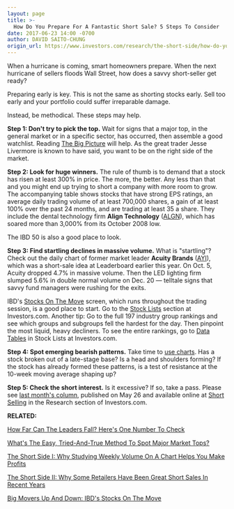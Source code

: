 ```yaml
---
layout: page
title: >-
  How Do You Prepare For A Fantastic Short Sale? 5 Steps To Consider
date: 2017-06-23 14:00 -0700
author: DAVID SAITO-CHUNG
origin_url: https://www.investors.com/research/the-short-side/how-do-you-prepare-for-a-fantastic-short-sale-5-steps-to-consider
---
```





When a hurricane is coming, smart homeowners prepare. When the next hurricane of sellers floods Wall Street, how does a savvy short-seller get ready?


Preparing early is key. This is not the same as shorting stocks early. Sell too early and your portfolio could suffer irreparable damage.


Instead, be methodical. These steps may help.


**Step 1: Don't try to pick the top.** Wait for signs that a major top, in the general market or in a specific sector, has occurred, then assemble a good watchlist. Reading [The Big Picture](https://www.investors.com/category/market-trend/the-big-picture/) will help. As the great trader Jesse Livermore is known to have said, you want to be on the right side of the market.


**Step 2: Look for huge winners.** The rule of thumb is to demand that a stock has risen at least 300% in price. The more, the better. Any less than that and you might end up trying to short a company with more room to grow. The accompanying table shows stocks that have strong EPS ratings, an average daily trading volume of at least 700,000 shares, a gain of at least 100% over the past 24 months, and are trading at least 35 a share. They include the dental technology firm **Align Technology** ([ALGN](https://research.investors.com/quote.aspx?symbol=ALGN)), which has soared more than 3,000% from its October 2008 low.


The IBD 50 is also a good place to look.



**Step 3: Find startling declines in massive volume.** What is "startling"? Check out the daily chart of former market leader **Acuity Brands** ([AYI](https://research.investors.com/quote.aspx?symbol=AYI)), which was a short-sale idea at Leaderboard earlier this year. On Oct. 5, Acuity dropped 4.7% in massive volume. Then the LED lighting firm slumped 5.6% in double normal volume on Dec. 20 — telltale signs that savvy fund managers were rushing for the exits.


IBD's [Stocks On The Move](http://research.investors.com/stocksonthemove.aspx?stklist=up) screen, which runs throughout the trading session, is a good place to start. Go to the [Stock Lists](https://www.investors.com/stock-lists/stocks-to-watch-top-rated-ipos-big-caps-and-growth-stocks/) section at Investors.com. Another tip: Go to the full 197 industry group rankings and see which groups and subgroups fell the hardest for the day. Then pinpoint the most liquid, heavy decliners. To see the entire rankings, go to [Data Tables](https://www.investors.com/ibd-data-tables/) in Stock Lists at Investors.com.


**Step 4: Spot emerging bearish patterns.** Take time to [use charts](https://www.investors.com/ibd-university/chart-reading/). Has a stock broken out of a late-stage base? Is a head and shoulders forming? If the stock has already formed these patterns, is a test of resistance at the 10-week moving average shaping up?


**Step 5: Check the short interest.** Is it excessive? If so, take a pass. Please see [last month's column](https://www.investors.com/research/the-short-side/when-not-to-sell-short-be-wary-of-a-stock-with-heavy-short-interest/), published on May 26 and available online at [Short Selling](https://www.investors.com/short-selling/) in the Research section of Investors.com.


**RELATED:**


[How Far Can The Leaders Fall? Here's One Number To Check](https://www.investors.com/stock-lists/ibd-50/veeva-systems-lam-research-top-growth-stocks-market-outlook/)


[What's The Easy, Tried-And-True Method To Spot Major Market Tops?](https://www.investors.com/how-to-invest/investors-corner/how-do-you-spot-a-major-market-top-easy-look-for-heavy-distribution/)


[The Short Side I: Why Studying Weekly Volume On A Chart Helps You Make Profits](https://www.investors.com/research/the-short-side/before-selling-short-find-clues-that-institutions-are-selling-with-abandon/)


[The Short Side II: Why Some Retailers Have Been Great Short Sales In Recent Years](https://www.investors.com/research/the-short-side/one-big-reason-why-retailing-stocks-often-become-great-short-plays/)


[Big Movers Up And Down: IBD's Stocks On The Move](http://research.investors.com/stocksonthemove.aspx)




